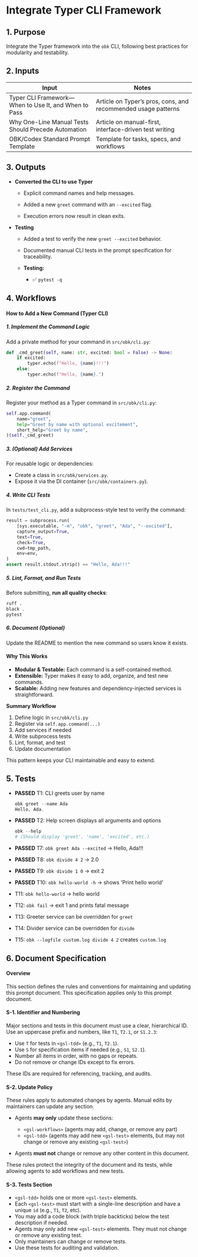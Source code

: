 <!--
Standardized GSL prompt and spec for OBK/Codex agent work.
- Fill in all sections as needed.
- Rules for agent/maintainer updates are in the Document Specification section.
- Agents may only update workflows and add new tests (see rules).
- Everything else is for maintainers.
-->

<?xml version="1.0" encoding="UTF-8"?>
<gsl-prompt id="20250730T160316-0400">

<gsl-header>

# Integrate Typer CLI Framework 
</gsl-header>

<!--
Note: This GSL document uses XML-like section tags as containers, but the content inside each section may include markdown, tables, or other non-XML elements. Strict XML parsing is neither required nor expected; all parsing and automation should be tolerant of mixed content.
-->

<gsl-block>

<gsl-purpose>

## 1. Purpose

Integrate the Typer framework into the `obk` CLI, following best practices for modularity and testability. 

</gsl-purpose>

<gsl-inputs>

## 2. Inputs

| Input | Notes |
| --- | --- |
| Typer CLI Framework—When to Use It, and When to Pass | Article on Typer’s pros, cons, and recommended usage patterns |
| Why One-Line Manual Tests Should Precede Automation | Article on manual-first, interface-driven test writing |
| OBK/Codex Standard Prompt Template | Template for tasks, specs, and workflows |

</gsl-inputs>

<gsl-outputs>

## 3. Outputs

* **Converted the CLI to use Typer**
    
    * Explicit command names and help messages.
        
    * Added a new `greet` command with an `--excited` flag.
        
    * Execution errors now result in clean exits.
        
* **Testing**
    
    * Added a test to verify the new `greet --excited` behavior.
        
    * Documented manual CLI tests in the prompt specification for traceability.
        
    * **Testing:**  
        * ✅ `pytest -q`



</gsl-outputs>

<gsl-workflows>

## 4. Workflows

#### How to Add a New Command (Typer CLI)

##### 1. Implement the Command Logic

Add a private method for your command in `src/obk/cli.py`:

```python
def _cmd_greet(self, name: str, excited: bool = False) -> None:
    if excited:
        typer.echo(f"Hello, {name}!!!")
    else:
        typer.echo(f"Hello, {name}.")
```



##### 2. Register the Command

Register your method as a Typer command in `src/obk/cli.py`:

```python
self.app.command(
    name="greet",
    help="Greet by name with optional excitement",
    short_help="Greet by name",
)(self._cmd_greet)
```



##### 3. (Optional) Add Services

For reusable logic or dependencies:

* Create a class in `src/obk/services.py`.
* Expose it via the DI container (`src/obk/containers.py`).



##### 4. Write CLI Tests

In `tests/test_cli.py`, add a subprocess-style test to verify the command:

```python
result = subprocess.run(
    [sys.executable, "-m", "obk", "greet", "Ada", "--excited"],
    capture_output=True,
    text=True,
    check=True,
    cwd=tmp_path,
    env=env,
)
assert result.stdout.strip() == "Hello, Ada!!!"
```

##### 5. Lint, Format, and Run Tests

Before submitting, **run all quality checks**:

```sh
ruff .
black .
pytest
```

##### 6. Document (Optional)

Update the README to mention the new command so users know it exists.



#### **Why This Works**

* **Modular & Testable:** Each command is a self-contained method.
* **Extensible:** Typer makes it easy to add, organize, and test new commands.
* **Scalable:** Adding new features and dependency-injected services is straightforward.



**Summary Workflow**

1. Define logic in `src/obk/cli.py`
2. Register via `self.app.command(...)`
3. Add services if needed
4. Write subprocess tests
5. Lint, format, and test
6. Update documentation


This pattern keeps your CLI maintainable and easy to extend.


</gsl-workflows>


<!--
Add single-line manual tests here.
Each <gsl-test> element should fully validate a required feature or edge case.
You may add a code block (with triple backticks) under each test if needed.
-->

<gsl-tdd>

## 5. Tests

<gsl-test id="T1">

- **PASSED** T1: CLI greets user by name 

    ```powershell
    obk greet --name Ada
    Hello, Ada.
    ```

</gsl-test>


<gsl-test id="T2">

- **PASSED** T2: Help screen displays all arguments and options

    ```powershell
    obk --help
    # (Should display 'greet', 'name', 'excited', etc.)
    ```

</gsl-test>

<gsl-test id="T7"> 

- **PASSED** T7: `obk greet Ada --excited` -> Hello, Ada!!!</gsl-test>
<gsl-test id="T8"> 

- **PASSED** T8: `obk divide 4 2` -> 2.0</gsl-test>
<gsl-test id="T9"> 

- **PASSED** T9: `obk divide 1 0` -> exit 2</gsl-test>
<gsl-test id="T10"> 

- **PASSED** T10: `obk hello-world -h` -> shows 'Print hello world'</gsl-test>
<gsl-test id="T11">

- T11: `obk hello-world` -> hello world

</gsl-test>
<gsl-test id="T12">

- T12: `obk fail` -> exit 1 and prints fatal message

</gsl-test>
<gsl-test id="T13">

- T13: Greeter service can be overridden for `greet`

</gsl-test>
<gsl-test id="T14">

- T14: Divider service can be overridden for `divide`

</gsl-test>
<gsl-test id="T15">

- T15: `obk --logfile custom.log divide 4 2` creates `custom.log`

</gsl-test>
</gsl-tdd>

<gsl-document-spec>

## 6. Document Specification

#### Overview

This section defines the rules and conventions for maintaining and updating this prompt document.
This specification applies only to this prompt document.

#### S-1. Identifier and Numbering

Major sections and tests in this document must use a clear, hierarchical ID. Use an uppercase prefix and numbers, like `T1`, `T2.1`, or `S1.2.3`:

* Use `T` for tests in `<gsl-tdd>` (e.g., `T1`, `T2.1`).
* Use `S` for specification items if needed (e.g., `S1`, `S2.1`).
* Number all items in order, with no gaps or repeats.
* Do not remove or change IDs except to fix errors.

These IDs are required for referencing, tracking, and audits.

#### S-2. Update Policy

These rules apply to automated changes by agents. Manual edits by maintainers can update any section.

* Agents **may only** update these sections:

  * `<gsl-workflows>` (agents may add, change, or remove any part)
  * `<gsl-tdd>` (agents may add new `<gsl-test>` elements, but may not change or remove any existing `<gsl-test>`)
* Agents **must not** change or remove any other content in this document.

These rules protect the integrity of the document and its tests, while allowing agents to add workflows and new tests.

#### S-3. Tests Section

* `<gsl-tdd>` holds one or more `<gsl-test>` elements.
* Each `<gsl-test>` must start with a single-line description and have a unique `id` (e.g., `T1`, `T2`, etc).
* You may add a code block (with triple backticks) below the test description if needed.
* Agents may only add new `<gsl-test>` elements. They must not change or remove any existing test.
* Only maintainers can change or remove tests.
* Use these tests for auditing and validation.

</gsl-document-spec>
</gsl-block>
